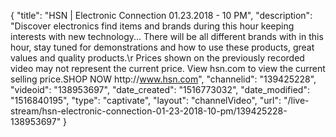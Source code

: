 {
    "title": "HSN | Electronic Connection 01.23.2018 - 10 PM",
    "description": "Discover electronics find items and brands during this hour keeping interests with new technology... There will be all different brands with in this hour, stay tuned for demonstrations and how to use these products, great values and quality products.\r Prices shown on the previously recorded video may not represent the current price.  View hsn.com to view the current selling price.SHOP NOW http:\/\/www.hsn.com",
    "channelid": "139425228",
    "videoid": "138953697",
    "date_created": "1516773032",
    "date_modified": "1516840195",
    "type": "captivate",
    "layout": "channelVideo",
    "url": "\/live-stream\/hsn-electronic-connection-01-23-2018-10-pm\/139425228-138953697"
}